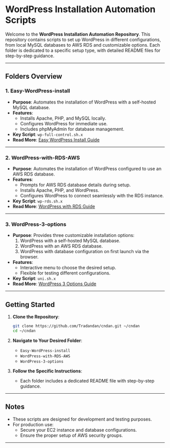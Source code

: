 # **WordPress Installation Automation Scripts**

Welcome to the **WordPress Installation Automation Repository**. This repository contains scripts to set up WordPress in different configurations, from local MySQL databases to AWS RDS and customizable options. Each folder is dedicated to a specific setup type, with detailed README files for step-by-step guidance.

---

## **Folders Overview**

### 1. **Easy-WordPress-install**
   - **Purpose**: Automates the installation of WordPress with a self-hosted MySQL database.
   - **Features**:
     - Installs Apache, PHP, and MySQL locally.
     - Configures WordPress for immediate use.
     - Includes phpMyAdmin for database management.
   - **Key Script**: `wp-full-control.sh.x`
   - **Read More**: [Easy WordPress Install Guide](./Easy-WordPress-install/README-wp-full-control.md)

---

### 2. **WordPress-with-RDS-AWS**
   - **Purpose**: Automates the installation of WordPress configured to use an AWS RDS database.
   - **Features**:
     - Prompts for AWS RDS database details during setup.
     - Installs Apache, PHP, and WordPress.
     - Configures WordPress to connect seamlessly with the RDS instance.
   - **Key Script**: `wp-rds.sh.x`
   - **Read More**: [WordPress with RDS Guide](./WordPress-with-RDS-AWS/README_wp_rds.md)

---

### 3. **WordPress-3-options**
   - **Purpose**: Provides three customizable installation options:
     1. WordPress with a self-hosted MySQL database.
     2. WordPress with an AWS RDS database.
     3. WordPress with database configuration on first launch via the browser.
   - **Features**:
     - Interactive menu to choose the desired setup.
     - Flexible for testing different configurations.
   - **Key Script**: `uni.sh.x`
   - **Read More**: [WordPress 3 Options Guide](./Wordpress-3-options/README-uni.sh.x.md)

---

## **Getting Started**

1. **Clone the Repository**:
   ```bash
   git clone https://github.com/Tradandan/cndan.git ~/cndan
   cd ~/cndan
   ```

2. **Navigate to Your Desired Folder**:
   - `Easy-WordPress-install`
   - `WordPress-with-RDS-AWS`
   - `WordPress-3-options`

3. **Follow the Specific Instructions**:
   - Each folder includes a dedicated README file with step-by-step guidance.

---

## **Notes**

- These scripts are designed for development and testing purposes.
- For production use:
  - Secure your EC2 instance and database configurations.
  - Ensure the proper setup of AWS security groups.

---
